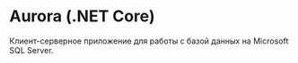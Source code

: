 # Aurora (.NET Core)
Клиент-серверное приложение для работы с базой данных на Microsoft SQL Server.
